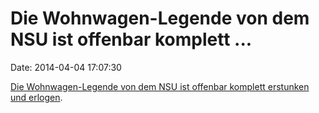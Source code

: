 Die Wohnwagen-Legende von dem NSU ist offenbar komplett \...
============================================================

Date: 2014-04-04 17:07:30

[Die Wohnwagen-Legende von dem NSU ist offenbar komplett erstunken und
erlogen](http://friedensblick.de/8230/nsu-boehnhardt-mundlos-wurden-erschossen-keine-selbstmorde/).
